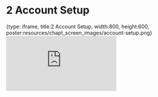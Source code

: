 # 2 Account Setup
 
{type: iframe, title:2 Account Setup, width:800, height:600, poster:resources/chapt_screen_images/account-setup.png}
![](https://hutchdatascience.org/FH_Cluster_101/account-setup.html)
 

 
